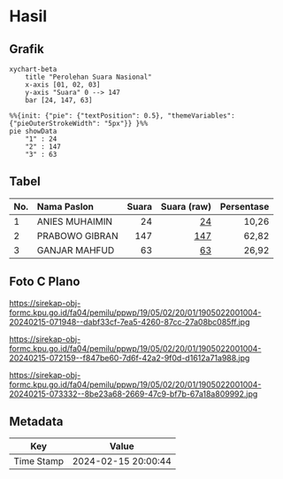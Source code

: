 # Hasil

## Grafik

```mermaid
xychart-beta
    title "Perolehan Suara Nasional"
    x-axis [01, 02, 03]
    y-axis "Suara" 0 --> 147
    bar [24, 147, 63]
```

```mermaid
%%{init: {"pie": {"textPosition": 0.5}, "themeVariables": {"pieOuterStrokeWidth": "5px"}} }%%
pie showData
    "1" : 24
    "2" : 147
    "3" : 63
```

## Tabel

| No. | Nama Paslon    | Suara | Suara (raw) | Persentase |
|:--- |:-------------- | -----:| -----------:| ----------:|
| 1   | ANIES MUHAIMIN | 24    | [24][p-1]   | 10,26      |
| 2   | PRABOWO GIBRAN | 147   | [147][p-2]  | 62,82      |
| 3   | GANJAR MAHFUD  | 63    | [63][p-3]   | 26,92      |


[p-1]: https://github.com/gigit-pemilu/pemilu-2024/blob/main/pilpres/hitung-suara/sub/19-kepulauan-bangka-belitung/sub/05-bangka-barat/sub/02-simpang-teritip/sub/2001-pelangas/sub/004-tps/sub/paslon-1.txt
[p-2]: https://github.com/gigit-pemilu/pemilu-2024/blob/main/pilpres/hitung-suara/sub/19-kepulauan-bangka-belitung/sub/05-bangka-barat/sub/02-simpang-teritip/sub/2001-pelangas/sub/004-tps/sub/paslon-2.txt
[p-3]: https://github.com/gigit-pemilu/pemilu-2024/blob/main/pilpres/hitung-suara/sub/19-kepulauan-bangka-belitung/sub/05-bangka-barat/sub/02-simpang-teritip/sub/2001-pelangas/sub/004-tps/sub/paslon-3.txt

## Foto C Plano

https://sirekap-obj-formc.kpu.go.id/fa04/pemilu/ppwp/19/05/02/20/01/1905022001004-20240215-071948--dabf33cf-7ea5-4260-87cc-27a08bc085ff.jpg

https://sirekap-obj-formc.kpu.go.id/fa04/pemilu/ppwp/19/05/02/20/01/1905022001004-20240215-072159--f847be60-7d6f-42a2-9f0d-d1612a71a988.jpg

https://sirekap-obj-formc.kpu.go.id/fa04/pemilu/ppwp/19/05/02/20/01/1905022001004-20240215-073332--8be23a68-2669-47c9-bf7b-67a18a809992.jpg


## Metadata

| Key        | Value               |
| ---------- | ------------------- |
| Time Stamp | 2024-02-15 20:00:44 |



